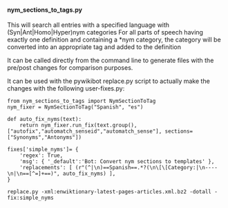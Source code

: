 #### nym_sections_to_tags.py
This will search all entries with a specified language with (Syn|Ant|Homo|Hyper)nym categories
For all parts of speech having exactly one definition and containing a *nym category,
the category will be converted into an appropriate tag and added to the definition

It can be called directly from the command line to generate files with the pre/post changes for comparison purposes.

It can be used with the pywikibot replace.py script to actually make the changes with the following user-fixes.py:

```
from nym_sections_to_tags import NymSectionToTag
nym_fixer = NymSectionToTag("Spanish", "es")

def auto_fix_nyms(text):
    return nym_fixer.run_fix(text.group(), ["autofix","automatch_senseid","automatch_sense"], sections=["Synonyms","Antonyms"])

fixes['simple_nyms']= {
    'regex': True,
    'msg': { '_default':'Bot: Convert nym sections to templates' },
    'replacements': [ (r"(^|\n)==Spanish==.*?(\n\[\[Category:|\n----\n|\n==[^=]+==)", auto_fix_nyms) ],
}
```

```replace.py -xml:enwiktionary-latest-pages-articles.xml.bz2 -dotall -fix:simple_nyms```
